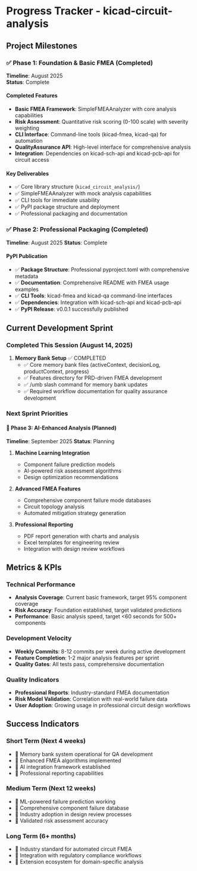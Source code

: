 # Progress Tracker - kicad-circuit-analysis

## Project Milestones

### ✅ Phase 1: Foundation & Basic FMEA (Completed)
**Timeline**: August 2025  
**Status**: Complete

#### Completed Features
- **Basic FMEA Framework**: SimpleFMEAAnalyzer with core analysis capabilities
- **Risk Assessment**: Quantitative risk scoring (0-100 scale) with severity weighting
- **CLI Interface**: Command-line tools (kicad-fmea, kicad-qa) for automation
- **QualityAssurance API**: High-level interface for comprehensive analysis
- **Integration**: Dependencies on kicad-sch-api and kicad-pcb-api for circuit access

#### Key Deliverables
- ✅ Core library structure (`kicad_circuit_analysis/`)
- ✅ SimpleFMEAAnalyzer with mock analysis capabilities
- ✅ CLI tools for immediate usability
- ✅ PyPI package structure and deployment
- ✅ Professional packaging and documentation

### ✅ Phase 2: Professional Packaging (Completed)
**Timeline**: August 2025
**Status**: Complete

#### PyPI Publication
- ✅ **Package Structure**: Professional pyproject.toml with comprehensive metadata
- ✅ **Documentation**: Comprehensive README with FMEA usage examples
- ✅ **CLI Tools**: kicad-fmea and kicad-qa command-line interfaces
- ✅ **Dependencies**: Integration with kicad-sch-api and kicad-pcb-api
- ✅ **PyPI Release**: v0.0.1 successfully published

## Current Development Sprint

### Completed This Session (August 14, 2025)
1. **Memory Bank Setup** ✅ COMPLETED
   - ✅ Core memory bank files (activeContext, decisionLog, productContext, progress)
   - ✅ Features directory for PRD-driven FMEA development
   - ✅ /umb slash command for memory bank updates
   - ✅ Required workflow documentation for quality assurance development

### Next Sprint Priorities

#### 🔄 Phase 3: AI-Enhanced Analysis (Planned)
**Timeline**: September 2025
**Status**: Planning

1. **Machine Learning Integration**
   - Component failure prediction models
   - AI-powered risk assessment algorithms
   - Design optimization recommendations

2. **Advanced FMEA Features**
   - Comprehensive component failure mode databases
   - Circuit topology analysis
   - Automated mitigation strategy generation

3. **Professional Reporting**
   - PDF report generation with charts and analysis
   - Excel templates for engineering review
   - Integration with design review workflows

## Metrics & KPIs

### Technical Performance
- **Analysis Coverage**: Current basic framework, target 95% component coverage
- **Risk Accuracy**: Foundation established, target validated predictions
- **Performance**: Basic analysis speed, target <60 seconds for 500+ components

### Development Velocity
- **Weekly Commits**: 8-12 commits per week during active development
- **Feature Completion**: 1-2 major analysis features per sprint
- **Quality Gates**: All tests pass, comprehensive documentation

### Quality Indicators
- **Professional Reports**: Industry-standard FMEA documentation
- **Risk Model Validation**: Correlation with real-world failure data
- **User Adoption**: Growing usage in professional circuit design workflows

## Success Indicators

### Short Term (Next 4 weeks)
- 🎯 Memory bank system operational for QA development
- 🎯 Enhanced FMEA algorithms implemented
- 🎯 AI integration framework established
- 🎯 Professional reporting capabilities

### Medium Term (Next 12 weeks)
- 🎯 ML-powered failure prediction working
- 🎯 Comprehensive component failure database
- 🎯 Industry adoption in design review processes
- 🎯 Validated risk assessment accuracy

### Long Term (6+ months)
- 🎯 Industry standard for automated circuit FMEA
- 🎯 Integration with regulatory compliance workflows
- 🎯 Extension ecosystem for domain-specific analysis